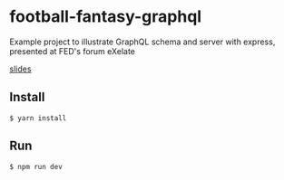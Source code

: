 # football-fantasy-graphql

Example project to illustrate GraphQL schema and server with express, presented at FED's forum eXelate

[slides](https://speakerdeck.com/oferitz/graphql-introduction "slides")
## Install

```
$ yarn install
```

## Run

```
$ npm run dev
```